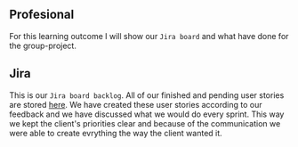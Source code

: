 ## Profesional
For this learning outcome I will show our `Jira board` and what have done for the group-project.
## Jira
This is our `Jira board backlog`. All of our finished and pending user stories are stored [here](../Group-project/Documents/Jira-backlog-semester-3). We have created these user stories according to our feedback and we have discussed what we would do every sprint. This way we kept the client's priorities clear and because of the communication we were able to create evrything the way the client wanted it.
